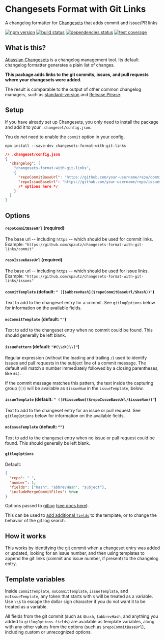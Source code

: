 # Changesets Format with Git Links

A changelog formatter for [Changesets](https://github.com/changesets/changesets) that adds commit and issue/PR links

[![npm version](https://img.shields.io/npm/v/changesets-format-with-git-links.svg)](https://www.npmjs.com/package/changesets-format-with-git-links)
[![build status](https://github.com/spautz/changesets-format-with-git-links/workflows/CI/badge.svg)](https://github.com/spautz/changesets-format-with-git-links/actions)
[![dependencies status](https://img.shields.io/librariesio/release/npm/changesets-format-with-git-links.svg)](https://libraries.io/github/spautz/changesets-format-with-git-links)
[![test coverage](https://img.shields.io/coveralls/github/spautz/changesets-format-with-git-links/main.svg)](https://coveralls.io/github/spautz/changesets-format-with-git-links?branch=main)

## What is this?

[Atlassian Changesets](https://github.com/changesets/changesets) is a changelog management tool. Its default changelog formatter
generates a plain list of changes.

**This package adds links to the git commits, issues, and pull requests where your changesets were added.**

The result is comparable to the output of other common changelog managers, such as [standard-version](https://github.com/conventional-changelog/standard-version/blob/master/CHANGELOG.md)
and [Release Please](https://github.com/googleapis/release-please/blob/main/CHANGELOG.md).

## Setup

If you have already set up Changesets, you only need to install the package and add it to your `.changeset/config.json`.

You do _not_ need to enable the `commit` option in your config.

```shell
npm install --save-dev changesets-format-with-git-links
```

```json lines
// .changeset/config.json
{
  "changelog": [
    "changesets-format-with-git-links",
    {
      "repoCommitBaseUrl": "https://github.com/your-username/repo/commit",
      "repoIssueBaseUrl": "https://github.com/your-username/repo/issues"
      /* options here */
    }
  ]
}
```

## Options

#### `repoCommitBaseUrl` (required)

The base url -- including `https` -- which should be used for commit links. Example: `"https://github.com/spautz/changesets-format-with-git-links/commit"`

#### `repoIssueBaseUrl` (required)

The base url -- including `https` -- which should be used for issue links. Example: `"https://github.com/spautz/changesets-format-with-git-links/issues"`

#### `commitTemplate` (default: `" ([$abbrevHash]($repoCommitBaseUrl/$hash))"`)

Text to add to the changeset entry for a commit. See `gitlogOptions` below for information on the available fields.

#### `noCommitTemplate` (default: `""`)

Text to add to the changeset entry when no commit could be found. This should generally be left blank.

#### `issuePattern` (default: `"#(\\d+)\\)"`)

Regular expression (without the leading and trailing `/`) used to identify issues and pull requests in the subject line of a commit message.
The default will match a number immediately followed by a closing parentheses, like `#4)`.

If the commit message matches this pattern, the text inside the capturing group (`()`) will be available as `$issueNum` in the `issueTemplate`, below.

#### `issueTemplate` (default: `" ([#$issueNum]($repoIssueBaseUrl/$issueNum))"`)

Text to add to the changeset entry for an issue or pull request. See `gitlogOptions` below for information on the available fields.

#### `noIssueTemplate` (default: `""`)

Text to add to the changeset entry when no issue or pull request could be found. This should generally be left blank.

#### `gitlogOptions`

Default:

```json
{
  "repo": ".",
  "number": 1,
  "fields": ["hash", "abbrevHash", "subject"],
  "includeMergeCommitFiles": true
}
```

Options passed to [gitlog](https://github.com/domharrington/node-gitlog) ([see docs here](https://github.com/domharrington/node-gitlog#options)).

This can be used to [add additional `fields`](https://github.com/domharrington/node-gitlog#optional-fields) to the template, or to change the
behavior of the git log search.

## How it works

This works by identifying the git commit when a changeset entry was added or updated, looking for an issue number,
and then using templates to append the git links (commit and issue number, if present) to the changelog entry.

## Template variables

Inside `commitTemplate`, `noCommitTemplate`, `issueTemplate`, and `noIssueTemplate`, any token that starts with `$` will be treated
as a variable. Use `\\$` to escape the dollar sign character if you do not want it to be treated as a variable.

All fields from the git commit (such as `$hash`, `$abbrevHash`, and anything you added to `gitlogOptions.fields`) are available
as template variables, along with any other values from the options (such as `$repoCommitBaseUrl`), including custom or unrecognized options.
